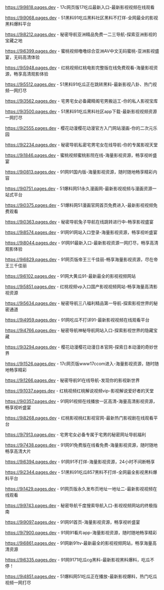 
https://9i9818.pages.dev - 17c网页版17吃瓜最新入口-最新影视视频在线观看

https://9i9068.pages.dev - 51黑料91吃瓜黑料社区黑料不打烊-全网最全的影视黑料爆料平台

https://9i8212.pages.dev - 秘密导航亚洲精品免费一二三导航-探索亚洲影视的宝藏之地

https://9i6399.pages.dev - 蜜桃视频噜噜综合亚洲AV中文无码蜜桃-亚洲影视盛宴，无码高清体验

https://9i5948.pages.dev - 红桃视频红桃电影完整版在线免费观看-海量影视资源，畅享高清观影体验

https://9i5512.pages.dev - 51黑料91吃瓜正在跳转黑料-最新影视八卦、热门视频一网打尽

https://9i3562.pages.dev - 宅男宅女必备藏精阁宅男搬运工-你的私人影视宝库

https://9i3500.pages.dev - 51黑料91吃瓜黑料社区app下载-最新影视视频资源一网打尽

https://9i2555.pages.dev - 樱花动漫樱花动漫官方入门网站漫画-你的二次元乐园

https://9i2234.pages.dev - 秘密导航私密宅男宅女在线导航-你的专属影视天堂

https://9i1846.pages.dev - 蜜桃视频蜜桃影院在线-海量影视资源，畅享视听盛宴

https://9i0813.pages.dev - 91网91国内版-海量影视资源，随时随地畅享精彩内容

https://9i0751.pages.dev - 51爆料网51永久漫画网-最新影视视频与漫画资源一站式平台

https://9i0375.pages.dev - 51爆料网51漫画官网首页免费进入-最新影视视频免费观看

https://9i0363.pages.dev - 秘密导航兔子导航在线跳转进行中-畅享影视盛宴

https://9i8574.pages.dev - 91网91网站入口登录-海量影视资源，畅享视听盛宴

https://9i8044.pages.dev - 91网91最新入口-最新影视资源一网打尽，畅享高清观影体验

https://9i6829.pages.dev - 91网页版帝王三千佳丽-畅享海量影视资源，尽在帝王三千佳丽

https://9i6102.pages.dev - 91网大黄瓜91-最新最全的影视视频网站

https://9i5851.pages.dev - 红桃视频vp入口国产影视视频网站-畅享海量高清影视资源

https://9i5634.pages.dev - 秘密导航三八福利精品第一导航-探索影视世界的秘密通道

https://9i4959.pages.dev - 91网吃瓜不打详91-最新影视视频在线观看平台

https://9i4766.pages.dev - 秘密导航神秘导航网站入口-探索影视世界的隐藏宝藏

https://9i3294.pages.dev - 樱花动漫樱花动漫日本官网-探索日本动漫的奇妙世界

https://9i1526.pages.dev - 17c网页版www17ccom进入-海量影视资源，随时随地畅享精彩

https://9i1266.pages.dev - 秘密导航91在线导航-发现你的影视新世界

https://9i1037.pages.dev - 红桃视频红桃解说视频vip-影视解说爱好者的天堂

https://9i0357.pages.dev - 91网91视频在线播放一区高清-海量高清影视资源，畅享视听盛宴

https://9i8268.pages.dev - 红桃影视桃红影视官网-最新热门影视剧在线观看平台

https://9i7913.pages.dev - 宅男宅女必备专属于宅男的秘密网址导航福利

https://9i7438.pages.dev - 91网91免费版在线看免费-海量影视资源，随时随地畅享高清大片

https://9i6394.pages.dev - 91网91不打烊-海量影视资源，24小时不间断畅享

https://9i2344.pages.dev - 51黑料91吃瓜857黑料不打烊-全网最全影视黑料爆料平台

https://9i1429.pages.dev - 91网页版永久发布页地址一地址二-最新影视视频在线观看

https://9i9743.pages.dev - 秘密导航千度搜索导航入口-影视视频网站的终极指南

https://9i9097.pages.dev - 91网91首页-海量影视资源，畅享视听盛宴

https://9i7900.pages.dev - 91网91看片app-海量影视资源，随时随地畅享精彩

https://9i6861.pages.dev - 91网新91tv-最新最全的影视视频网站，畅享海量高清资源

https://9i6335.pages.dev - 91网9171吃瓜cg黑料-最新影视黑料爆料，吃瓜不停！

https://9i4851.pages.dev - 51爆料网51吃瓜正在播放-最新影视爆料，热门吃瓜视频一网打尽
